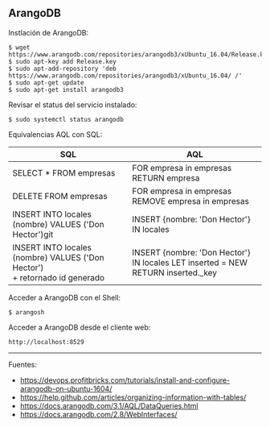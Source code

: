 ## ArangoDB

Instlación de ArangoDB:

    $ wget https://www.arangodb.com/repositories/arangodb3/xUbuntu_16.04/Release.key
    $ sudo apt-key add Release.key
    $ sudo apt-add-repository 'deb https://www.arangodb.com/repositories/arangodb3/xUbuntu_16.04/ /'
    $ sudo apt-get update
    $ sudo apt-get install arangodb3

Revisar el status del servicio instalado:

    $ sudo systemctl status arangodb

Equivalencias AQL con SQL:

| SQL  | AQL |
| ---- |---- |
| SELECT * FROM empresas      | FOR empresa in empresas <br>RETURN empresa |
| DELETE FROM empresas      | FOR empresa in empresas <br>REMOVE empresa in empresas |
| INSERT INTO locales (nombre) VALUES ('Don Hector')git| INSERT {nombre: 'Don Hector'} IN locales 
| INSERT INTO locales (nombre) VALUES ('Don Hector')<br> + retornado id generado| INSERT {nombre: 'Don Hector'} IN locales LET inserted = NEW <br> RETURN inserted._key

Acceder a ArangoDB con el Shell:

    $ arangosh
    
Acceder a ArangoDB desde el cliente web:

    http://localhost:8529

---

Fuentes:

+ https://devops.profitbricks.com/tutorials/install-and-configure-arangodb-on-ubuntu-1604/
+ https://help.github.com/articles/organizing-information-with-tables/
+ https://docs.arangodb.com/3.1/AQL/DataQueries.html
+ https://docs.arangodb.com/2.8/WebInterfaces/